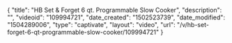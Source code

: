 {
    "title": "HB Set &amp; Forget 6 qt. Programmable Slow Cooker",
    "description": "",
    "videoid": "109994721",
    "date_created": "1502523739",
    "date_modified": "1504289006",
    "type": "captivate",
    "layout": "video",
    "url": "\/v\/hb-set-forget-6-qt-programmable-slow-cooker\/109994721"
}